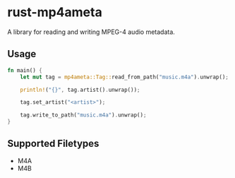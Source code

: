 # rust-mp4ameta

A library for reading and writing MPEG-4 audio metadata.

## Usage
```rust
fn main() {
  	let mut tag = mp4ameta::Tag::read_from_path("music.m4a").unwrap();

  	println!("{}", tag.artist().unwrap());

  	tag.set_artist("<artist>");

  	tag.write_to_path("music.m4a").unwrap();
}
```

## Supported Filetypes
- M4A
- M4B
